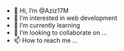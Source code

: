- 👋 Hi, I’m @Aziz17M
- 👀 I’m interested in web development
- 🌱 I’m currently learning 
- 💞️ I’m looking to collaborate on ...
- 📫 How to reach me ...

<!---
Aziz17M/Aziz17M is a ✨ special ✨ repository because its `README.md` (this file) appears on your GitHub profile.
You can click the Preview link to take a look at your changes.
--->
